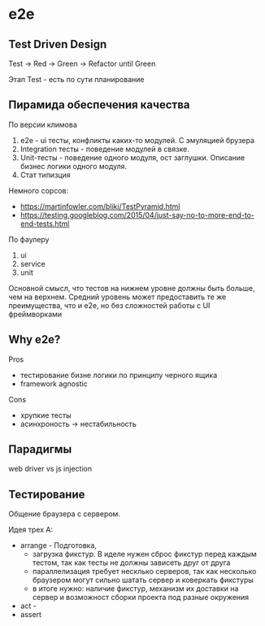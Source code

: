 # e2e

## Test Driven Design

Test -> Red -> Green -> Refactor until Green

Этап Test - есть по сути планирование

## Пирамида обеспечения качества

По версии климова
1. e2e - ui тесты, конфликты каких-то модулей. С эмуляцией брузера
2. Integration тесты - поведение модулей в связке.
3. Unit-тесты - поведение одного модуля, ост заглушки. Описание бизнес логики одного модуля.
4. Стат типизция

Немного сорсов:

- https://martinfowler.com/bliki/TestPyramid.html
- https://testing.googleblog.com/2015/04/just-say-no-to-more-end-to-end-tests.html

По фаулеру

1. ui
2. service
3. unit

Основной смысл, что тестов на нижнем уровне должны быть больше, чем на верхнем. Средний уровень может предоставить те же преимущества, что и  e2e, но без сложностей работы c UI фреймворками

## Why e2e?

Pros
- тестирование бизне логики по принципу черного ящика
- framework agnostic

Cons
- хрупкие тесты
- асинхроность -> нестабильность

## Парадигмы

web driver vs js injection

## Тестирование

Общение браузера с сервером.

Идея трех A: 
- arrange - Подготовка, 
  - загрузка фикстур. В иделе нужен сброс фикстур перед каждым тестом, так как тесты не должны зависеть друг от друга
  - параллелизация требует несклько серверов, так как несколько браузером могут сильно шатать сервер и коверкать фикстуры
  - в итоге нужно: наличие фикстур, механизм их доставки на сервер и возможност сборки проекта под разные окружения
- act -
- assert